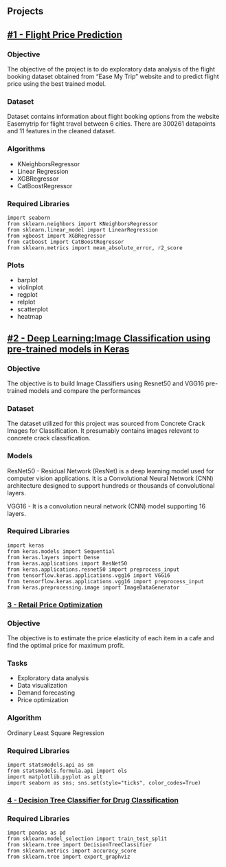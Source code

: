 ## Projects
## [#1 - Flight Price Prediction](https://github.com/aiswaryanair/Linear-Regression---Flight-Price-Prediction)
### Objective
The objective of the project is to do exploratory data analysis of the flight booking dataset obtained from “Ease My Trip” website and to predict flight price using the best trained model.
### Dataset
Dataset contains information about flight booking options from the website Easemytrip for flight travel between 6 cities. There are 300261 datapoints and 11 features in the cleaned dataset.
### Algorithms
- KNeighborsRegressor
- Linear Regression
- XGBRegressor
- CatBoostRegressor

### Required Libraries
```
import seaborn
from sklearn.neighbors import KNeighborsRegressor
from sklearn.linear_model import LinearRegression
from xgboost import XGBRegressor
from catboost import CatBoostRegressor
from sklearn.metrics import mean_absolute_error, r2_score
```
### Plots
- barplot
- violinplot
- regplot
- relplot
- scatterplot
- heatmap

## [#2 - Deep Learning:Image Classification using pre-trained models in Keras](https://github.com/aiswaryanair/Image-Classifier---ResNet50-and-VGG16---Evaluation-and-Testing-Performance)
### Objective
The objective is to build Image Classifiers using Resnet50 and VGG16 pre-trained models and compare the performances
### Dataset
The dataset utilized for this project was sourced from Concrete Crack Images for Classification. It presumably contains images relevant to concrete crack classification.
### Models
ResNet50 - Residual Network (ResNet) is a deep learning model used for computer vision applications. It is a Convolutional Neural Network (CNN) architecture designed to support hundreds or thousands of convolutional layers.

VGG16 - It is a convolution neural network (CNN) model supporting 16 layers.
### Required Libraries
```
import keras
from keras.models import Sequential
from keras.layers import Dense
from keras.applications import ResNet50
from keras.applications.resnet50 import preprocess_input
from tensorflow.keras.applications.vgg16 import VGG16
from tensorflow.keras.applications.vgg16 import preprocess_input
from keras.preprocessing.image import ImageDataGenerator
```
### [3 - Retail Price Optimization](https://github.com/aiswaryanair/Retail-Price-Optimization)
### Objective
The objective is to estimate the price elasticity of each item in a cafe and find the optimal price for maximum profit.
### Tasks
- Exploratory data analysis
- Data visualization
- Demand forecasting
- Price optimization
  
### Algorithm
Ordinary Least Square Regression
### Required Libraries
```
import statsmodels.api as sm
from statsmodels.formula.api import ols
import matplotlib.pyplot as plt
import seaborn as sns; sns.set(style="ticks", color_codes=True)
```
### [4 - Decision Tree Classifier for Drug Classification](https://github.com/aiswaryanair/Decision-Tree---Drug-Classification)
### Required Libraries
```
import pandas as pd
from sklearn.model_selection import train_test_split
from sklearn.tree import DecisionTreeClassifier
from sklearn.metrics import accuracy_score
from sklearn.tree import export_graphviz
```



